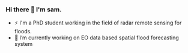 ### Hi there 👋  I'm sam.
- ⚡ I'm a PhD student working in the field of radar remote sensing for floods. 
- 🔭 I’m currently working on EO data based spatial flood forecasting system
<!--
**samvedya/samvedya** is a ✨ _special_ ✨ repository because its `README.md` (this file) appears on your GitHub profile.

Here are some ideas to get you started:

- 🌱 I’m currently learning ...
- 👯 I’m looking to collaborate on ...
- 🤔 I’m looking for help with ...
- 💬 Ask me about ...
- 📫 How to reach me: ...
- 😄 Pronouns: ...
- ⚡ Fun fact: ...
-->
